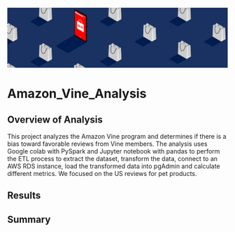 ![Amazon_vine_header](BigData.png)
# Amazon_Vine_Analysis

## Overview of Analysis
This project analyzes the Amazon Vine program and determines if there is a bias toward favorable reviews from Vine members.
The analysis uses Google colab with PySpark and Jupyter notebook with pandas to perform the ETL process to extract the dataset, transform the data, connect to an AWS RDS instance, load the transformed data into pgAdmin and calculate different metrics.
We focused on the US reviews for pet products.

## Results

## Summary

